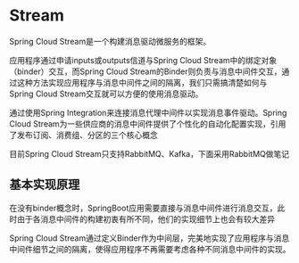 # Stream

Spring Cloud Stream是一个构建消息驱动微服务的框架。

应用程序通过申请inputs或outputs信道与Spring Cloud Stream中的绑定对象（binder）交互，而Spring Cloud Stream的Binder则负责与消息中间件交互，通过这种方法实现应用程序与消息中间件之间的隔离，我们只需搞清楚如何与Spring Cloud Stream交互就可以方便的使用消息驱动。

通过使用Spring Integration来连接消息代理中间件以实现消息事件驱动。Spring Cloud Stream为一些供应商的消息中间件提供了个性化的自动化配置实现，引用了发布订阅、消费组、分区的三个核心概念

目前Spring Cloud Stream只支持RabbitMQ、Kafka，下面采用RabbitMQ做笔记

## 基本实现原理

在没有binder概念时，SpringBoot应用需要直接与消息中间件进行消息交互，此时由于各消息中间件的构建初衷有所不同，他们的实现细节上也会有较大差异

Spring Cloud Stream通过定义Binder作为中间层，完美地实现了应用程序与消息中间件细节之间的隔离，使得应用程序不再需要考虑各种不同消息中间件的实现。
